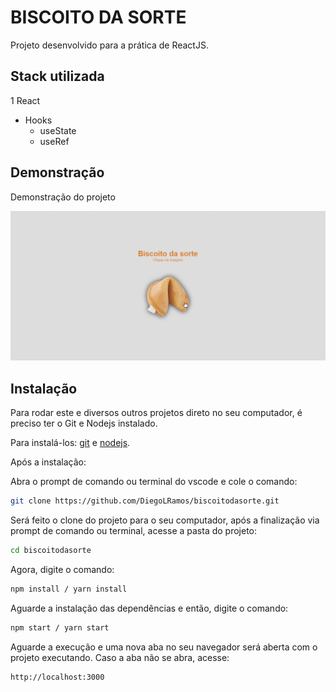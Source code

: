 # BISCOITO DA SORTE

Projeto desenvolvido para a prática de ReactJS. 


## Stack utilizada

1 React
* Hooks
  * useState  
  * useRef  


## Demonstração

Demonstração do projeto

<img src='./biscoitodasorte.gif' alt='Demonstração' />


## Instalação

Para rodar este e diversos outros projetos direto no seu computador, 
é preciso ter o Git e Nodejs instalado.

Para instalá-los: [git](https://git-scm.com/) e [nodejs](https://nodejs.org/en/). 

Após a instalação:

Abra o prompt de comando ou terminal do vscode e cole o comando:

```bash
git clone https://github.com/DiegoLRamos/biscoitodasorte.git

```
Será feito o clone do projeto para o seu computador, após a finalização via prompt de comando ou terminal, acesse a pasta do projeto:

```bash
cd biscoitodasorte
```

Agora, digite o comando: 

```bash
npm install / yarn install
```

Aguarde a instalação das dependências e então, digite o comando:

```bash
npm start / yarn start
```

Aguarde a execução e uma nova aba no seu navegador será aberta com o projeto executando. Caso a aba não se abra, acesse:

```bash
http://localhost:3000 
```
